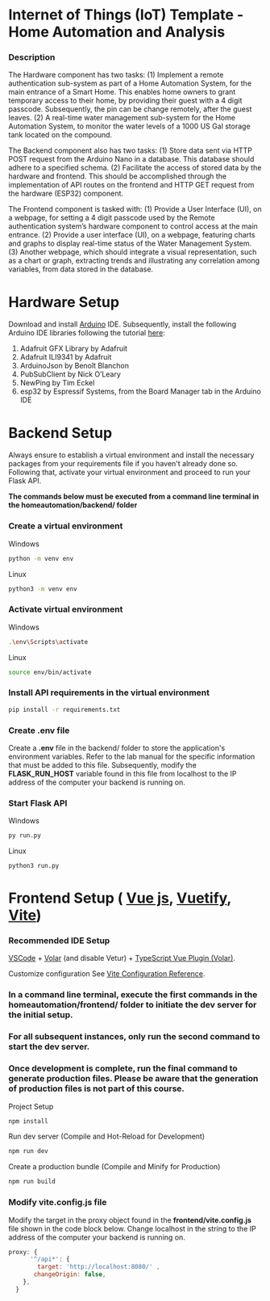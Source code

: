 # Internet of Things (IoT) Template - Home Automation and Analysis

### Description
The Hardware component has two tasks: (1) Implement a remote authentication sub-system as part of a Home Automation System, for the main entrance of a Smart Home. This enables home owners to grant temporary access to their home, by providing their guest with a 4 digit passcode. Subsequently, the pin can be change remotely, after the guest leaves. (2) A real-time water management sub-system for the Home Automation System, to monitor the water levels of a 1000 US Gal storage tank located on the compound.

The Backend component also has two tasks: (1) Store data sent via HTTP POST request from the Arduino Nano in a database. This database should adhere to a specified schema. (2) Facilitate the access of stored data by the hardware and frontend. This should be accomplished through the implementation of API routes on the frontend and HTTP GET request from the hardware (ESP32) component.

The Frontend component is tasked with: (1) Provide a User Interface (UI), on a webpage, for setting a 4 digit passcode used by the Remote authentication system’s hardware component to control access at the main entrance. (2) Provide a user interface (UI), on a webpage, featuring charts and graphs to display real-time status of the Water Management System. (3) Another webpage, which should integrate a visual representation, such as a chart or graph, extracting trends and illustrating any correlation among variables, from data stored in the database.  


# Hardware Setup
Download and install [Arduino](https://www.arduino.cc/en/software) IDE. Subsequently, install the following Arduino IDE libraries following the tutorial [here](https://support.arduino.cc/hc/en-us/articles/5145457742236-Add-libraries-to-Arduino-IDE):
1. Adafruit GFX Library by Adafruit
2. Adafruit ILI9341 by Adafruit
3. ArduinoJson by Benoît Blanchon
4. PubSubClient by Nick O’Leary
5. NewPing by Tim Eckel
6. esp32 by Espressif Systems, from the Board Manager tab in the Arduino IDE



# Backend Setup
Always ensure to establish a virtual environment and install the necessary packages from your requirements file if you haven't already done so. Following that, activate your virtual environment and proceed to run your Flask API.

**The commands below must be executed from a command line terminal in the homeautomation/backend/ folder**
### Create a virtual environment

Windows 
```sh
python -m venv env  
```
Linux
```sh
python3 -m venv env  
```
### Activate virtual environment
Windows
```sh
.\env\Scripts\activate 
```
Linux
```sh
source env/bin/activate
```
### Install API requirements in the virtual environment
```sh
pip install -r requirements.txt 
```
### Create **.env** file
Create a **.env** file in the backend/ folder to store the application's environment variables. 
Refer to the lab manual for the specific information that must be added to this file. Subsequently, modify the **FLASK_RUN_HOST** variable found in this file from localhost to the IP address of the computer your backend is running on.

### Start Flask API
Windows
```sh
py run.py 
```
Linux
```sh
python3 run.py
```



# Frontend Setup ( [Vue js](https://vuejs.org/), [Vuetify](https://vuetifyjs.com/en/components/all/), [Vite](https://vitejs.dev/))
### Recommended IDE Setup
[VSCode](https://code.visualstudio.com/) + [Volar](https://marketplace.visualstudio.com/items?itemName=johnsoncodehk.volar) (and disable Vetur) + [TypeScript Vue Plugin (Volar)](https://marketplace.visualstudio.com/items?itemName=johnsoncodehk.vscode-typescript-vue-plugin).

Customize configuration
See [Vite Configuration Reference](https://vitejs.dev/config/).


### In a command line terminal, execute the first commands in the homeautomation/frontend/ folder to initiate the dev server for the initial setup. 
### For all subsequent instances, only run the second command to start the dev server.
### Once development is complete, run the final command to generate production files. Please be aware that the generation of production files is not part of this course.

Project Setup
```sh
npm install
```

Run dev server (Compile and Hot-Reload for Development)
```sh
npm run dev
```

Create a production bundle (Compile and Minify for Production)
```sh
npm run build
```


### Modify **vite.config.js** file
Modify the target in the proxy object found in the **frontend/vite.config.js** file shown in the code block below. Change localhost in the string to the IP address of the computer your backend is running on.
```js
proxy: {
      '^/api*': { 
        target: 'http://localhost:8080/' ,
       changeOrigin: false,
    },   
  }

```